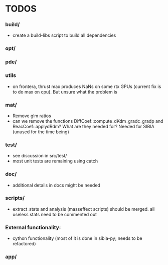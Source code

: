 # TODOS

### build/
- create a build-libs script to build all dependencies

### opt/

### pde/

### utils
- on frontera, thrust max produces NaNs on some rtx GPUs (current fix is to do max on cpu). But unsure what the problem is

### mat/
- Remove glm ratios
- can we remove the functions DiffCoef::compute_dKdm_gradc_gradp and ReacCoef::applydRdm? What are they needed for? Needed for SIBIA (unused for the time being)

### test/
- see discussion in src/test/
- most unit tests are remaining using catch

### doc/
- additional details in docs might be needed

### scripts/
- extract_stats and analysis (masseffect scripts) should be merged. all useless stats need to be commented out

### External functionality:
- cython functionality (most of it is done in sibia-py; needs to be refactored)

### app/


